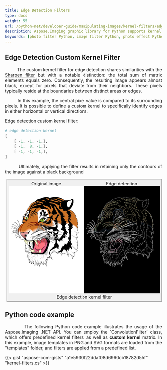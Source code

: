```yaml
---
title: Edge Detection Filters
type: docs
weight: 55
url: /python-net/developer-guide/manipulating-images/kernel-filters/edge-detection-filter/
description: Aspose.Imaging graphic library for Python supports kernel filters such as Edge Detection, as well as custom kernels.
keywords: [photo filter Python, image filter Python, photo effect Python, kernel filter, edge detection filter, kernel matrix, convolution operation, custom kernel filter]
---
```


## Edge Detection Custom Kernel Filter

<p align='justify'>
&nbsp;&nbsp;&nbsp;&nbsp;&nbsp;&nbsp;&nbsp;&nbsp;
The custom kernel filter for edge detection shares similarities with the <a href="../sharpen-filter/">Sharpen filter</a> but with a notable distinction: the total sum of matrix elements equals zero. Consequently, the resulting image appears almost black, except for pixels that deviate from their neighbors. These pixels typically reside at the boundaries between distinct areas or edges.
</p>

<p align='justify'>
&nbsp;&nbsp;&nbsp;&nbsp;&nbsp;&nbsp;&nbsp;&nbsp;
In this example, the central pixel value is compared to its surrounding pixels. It is possible to define a custom kernel to specifically identify edges in either horizontal or vertical directions.
</p>

Edge detection  custom kernel filter:
```python
# edge detection kernel
[
    [ -1, -1, -1,],
    [ -1,  8, -1,],
    [ -1, -1, -1,],
]
```

<p align='justify'>
&nbsp;&nbsp;&nbsp;&nbsp;&nbsp;&nbsp;&nbsp;&nbsp;
Ultimately, applying the filter results in retaining only the contours of the image against a black background.
</p>

<style>
   .frame {
    border: 2px solid darkgray;
    padding: 5px;
    margin: 10px 0 5px 5px;
    background: #f0f0f0;
    align-items: center;
   }
   .marginauto {
    margin: 10px auto 20px;
    display: block;
   }
   .frame figcaption {
    margin: 0 auto;
    display: flex;
    flex-direction: row;
    justify-content: center;
   }
   .container {
    display: flex;
    flex-direction: row;
    align-items: center;
    justify-content: space-around;
   }
</style>

<figure class="frame">
<div class="container">
    <div>
        <figcaption>Original image</figcaption>
    </div>
    <div>
        <figcaption>Edge detection</figcaption>
    </div>
</div>
<div class="container">
    <div>
        <img src="../template-vector-svg.webp" alt="Original vector image" width="793"/>
    </div>
    <div>
        <img src="./edge-detection-kernel-filter-svg.webp" alt="Edge detection 3x3 custom kernel filter" width="793" />
    </div>
</div>
<figcaption>Edge detection kernel filter</figcaption>
</figure>

## Python code example

<p align='justify'>
&nbsp;&nbsp;&nbsp;&nbsp;&nbsp;&nbsp;&nbsp;&nbsp;
The following Python code example illustrates the usage of the Aspose.Imaging .NET API. You can employ the `ConvolutionFilter` class, which offers predefined kernel filters, as well as <strong>custom kernel</strong> matrix. In this example, image templates in PNG and SVG formats are loaded from the "templates" folder, and filters are applied from a predefined list.
</p>

{{< gist "aspose-com-gists" "a1e5930122ddaf08d6960cb18782d55f" "kernel-filters.cs" >}}
